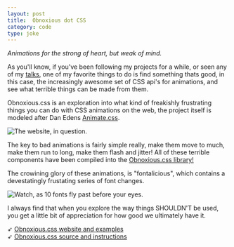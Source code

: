 ```yaml
---
layout: post
title:  Obnoxious dot CSS
category: code
type: joke
---
```


*Animations for the strong of heart, but weak of mind.*

As you'll know, if you've been following my projects for a while, or seen any of my [talks](https://www.youtube.com/watch?v=RY8aCIfERHU), one of my favorite things to do is find something thats good, in this case, the increasingly awesome set of CSS api's for animations, and see what terrible things can be made from them. 

Obnoxious.css is an exploration into what kind of freakishly frustrating things you can do with CSS animations on the web, the project itself is modeled after Dan Edens [Animate.css](https://daneden.github.io/animate.css/).

![The website, in question.]({{site.url}}/images/obnoxious-1.png)

The key to bad animations is fairly simple really, make them move to much, make them run to long, make them flash and jitter! All of these terrible components have been compiled into the [Obnoxious.css library!](http://tholman.com/obnoxious)

The crowining glory of these animations, is "fontalicious", which contains a devestatingly frustating series of font changes.

![Watch, as 10 fonts fly past before your eyes.]({{site.url}}/images/obnoxious-1.gif)

I always find that when you explore the way things SHOULDN'T be used, you get a little bit of appreciation for how good we ultimately have it.

➶ [Obnoxious.css website and examples](http://tholman.com/obnoxious)<br>
➶ [Obnoxious.css source and instructions](https://github.com/tholman/obnoxious.css)